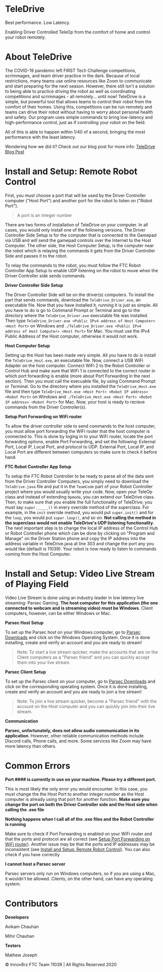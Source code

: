 # TeleDrive

Best performance.
Low Latency.

Enabling Driver Controlled TeleOp from the comfort of home and control your robot remotely.

# About TeleDrive

The COVID-19 pandemic left FIRST Tech Challenge competitions, scrimmages, and team driver practice in the dark. Because of local restrictions, many teams use online resources like Zoom to communicate and start preparing for the next season. However, there still isn't a solution to being able to practice driving the robot as well as coordinating competitions and scrimmages - all remotely... until now! TeleDrive is a simple, but powerful tool that allows teams to control their robot from the comfort of their homes. Using this, competitions can be run remotely and teams can drive their robot without having to worry about personal health and safety. Our program uses simple commands to bring low-latency and high-performance control, just as if controlling your robot on the field.

All of this is able to happen within 1/40 of a second, bringing the most performance with the least latency.

Wondering how we did it? Check out our blog post for more info: <a href="http://www.innov8rz.net/blog/software/teledrive" target="_blank">TeleDrive Blog Post</a>

# Install and Setup: Remote Robot Control

First, you must choose a port that will be used by the Driver Controller computer ("Host Port") and another port for the robot to listen on ("Robot Port"). 

>A port is an integer number

There are two forms of installation of TeleDrive on your computer. In all cases, you would only install one of the following versions. The Driver Controller Side Setup is for the computer that is connected to the Gamepad via USB and will send the gamepad controls over the Internet to the Host Computer. The other side, the Host Computer Setup, is the computer near the robot which is relaying the commands it gets from the Driver Controller Side and passes it to the robot.

To relay the commands to the robot, you must follow the FTC Robot Controller App Setup to enable UDP listening on the robot to move when the Driver Controller side sends commands.

**Driver Controller Side Setup**

The Driver Controller Side will be on the driver(s) computers. To install the part that sends commands, download the ```TeleDrive_Driver.exe```, an executable file. Now that you have installed it, running it is just as simple. All you have to do is go to Command Prompt or Terminal and go to the directory where the ```TeleDrive_Driver.exe``` executable file was installed. Then type ```TeleDrive_Driver.exe <Public IPv4 address of Host Computer> <Host Port>``` on Windows and ```./TeleDrive_Driver.exe <Public IPv4 address of Host Computer> <Host Port>``` for Mac. You must use the IPv4 Public Address of the Host computer, otherwise it would not work.

**Host Computer Setup**

Setting up the Host has been made very simple. All you have to do is install the ```TeleDrive_Host.exe```, an executable file. Now, connect a USB WiFi Adapter on the host computer. Connect WiFi 2 to the Robot Controller or Control Hub and make sure that WiFi 1 is connected to the correct router in which port forwarding is enable (more about Port Forwarding in the next section). Then you must call the execuable file, by using Command Prompt or Terminal. Go to the directory where you installed the ```TeleDrive_Host.exe``` file and then type ```TeleDrive_Host.exe <Host Port> <Robot IP address> <Robot Port>``` on Windows and ```./TeleDrive_Host.exe <Host Port> <Robot IP address> <Robot Port>``` for Mac. Now, your host is ready to recieve commands from the Driver Controller(s).

**Setup Port Forwarding on WiFi router**

To allow the driver controller side to send commands to the host computer, you must allow port forwarding the WiFi router that the host computer is connected to. This is done by loging in to your WiFi router, locate the port forwarding options, enable Port Forwarding, and set the following: External Port, Local IP, Local Port, and protocol to UDP. External Port, Local IP, and Local Port are different between computers so make sure to check it before hand.

**FTC Robot Controller App Setup**

To setup the FTC Robot Controller to be ready to parse all of the data sent from the Driver Controller Computers, you simply need to download the ```TeleDrive.java``` file and put it in the ```TeamCode``` part of your Robot Controller project where you would usually write your code. Now, open your TeleOp class and instead of extending ```Opmode```, you can extend our TeleDrive class. Then, to make sure that you enable the full functionality of TeleDrive, you must say ```super._____()``` in every override method of the superclass. For example, in the ```init``` override method, you would put ```super.init()``` and for the ```loop```, you would put ```super.loop()```, and so on. **Not calling the method in the superclass would not enable TeleDrive's UDP listening functionality**. The next important step is to change the local IP address of the Control Hub or Robot Controller phone which can be done by clicking on "Program and Manage" on the Driver Station phone and copy the IP address into the address variable in TeleDrive.java at line 303 and change the port any you would like (default is 11039). Your robot is now ready to listen to commands coming from the Host Computer.

# Install and Setup: Video Live Stream of Playing Field

Video Live Stream is done using an industry leader in low latency live streaming: Parsec Gaming. **The host computer for this application (the one connected to webcam and is streaming video) must be Windows**. Client computers, however, can be either Windows or Mac. 

**Parsec Host Setup**

To set up the Parsec host on your Windows computer, go to <a href="https://parsecgaming.com/downloads/" target="_blank">Parsec Downloads</a> and click on the Windows Operating System. Once it is done installing, create and verify an account and you are ready to stream! 

>Note: To start a live stream quicker, make the accounts that are on the Client computers as a "Parsec friend" and you can quickly accept them into your live stream.

**Parsec Client Setup**

To set up the Parsec client on your computer, go to <a href="https://parsecgaming.com/downloads/" target="_blank">Parsec Downloads</a> and click on the corresponding operating system. Once it is done installing, create and verify an account and you are ready to join a live stream! 

>Note: To join a live stream quicker, become a "Parsec friend" with the account on the Host computer and you can quickly join into their live stream.

**Communication**

**Parsec, unfortunately, does not allow audio communication in its application**. However, other reliable communication methods include Discord calls, Phone calls, and more. Some services like Zoom may have more latency than others.

# Common Errors

**Port #### is currently in use on your machine. Please try a different port.**

This is most likely the only error you would encounter. In this case, you must change the the Host Port to another integer number as the Host computer is already using that port for another function. **Make sure you change the port on both the Driver Controller side and the Host side when calling the .exe file**

**Nothing happens when I call all of the .exe files and the Robot Controller is running**

Make sure to check if Port Forwarding is enabled on your WiFi router and that the ports and protocol are all correct (see <a href="https://github.com/innov8rz-ftc-team-11039/TeleDrive#install-and-setup-remote-robot-control" target="_blank">Setup Port Forwarding on WiFi router</a>). Another issue may be that the ports and IP addresses may be inconsistent (see <a href="https://github.com/innov8rz-ftc-team-11039/TeleDrive#install-and-setup-remote-robot-control" target="_blank">Install and Setup: Remote Robot Control</a>). You can also check if you have correctly 

**I cannot host a Parsec server**

Parsec servers only run on Windows computers, so if you are using a Mac, it wouldn't be allowed. Clients, on the other hand, can have any operating system.

# Contributors

**Developers**

Avikam Chauhan

Mihir Chauhan

**Testers**

Mathew Joseph

© Innov8rz FTC Team 11039 | All Rights Reserved 2020
